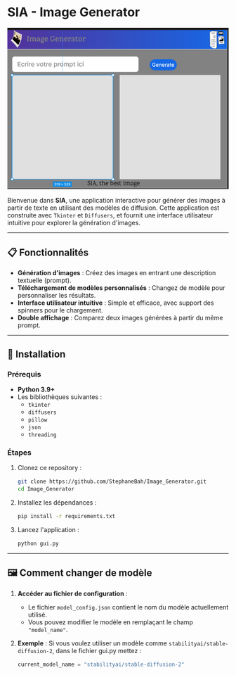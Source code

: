 # SIA - Image Generator

![SIA Banner](assets/Design_Canva.png)

Bienvenue dans **SIA**, une application interactive pour générer des images à partir de texte en utilisant des modèles de diffusion. Cette application est construite avec `Tkinter` et `Diffusers`, et fournit une interface utilisateur intuitive pour explorer la génération d'images.

---

## 📋 Fonctionnalités
- **Génération d'images** : Créez des images en entrant une description textuelle (prompt).
- **Téléchargement de modèles personnalisés** : Changez de modèle pour personnaliser les résultats.
- **Interface utilisateur intuitive** : Simple et efficace, avec support des spinners pour le chargement.
- **Double affichage** : Comparez deux images générées à partir du même prompt.

---

## 🚀 Installation

### Prérequis
- **Python 3.9+**
- Les bibliothèques suivantes :
  - `tkinter`
  - `diffusers`
  - `pillow`
  - `json`
  - `threading`

### Étapes
1. Clonez ce repository :
    ```bash
    git clone https://github.com/StephaneBah/Image_Generator.git
    cd Image_Generator
    ```

2. Installez les dépendances :
    ```bash
    pip install -r requirements.txt
    ```

3. Lancez l'application :
    ```bash
    python gui.py
    ```

---

## 🖼️ Comment changer de modèle

1. **Accéder au fichier de configuration** :
   - Le fichier `model_config.json` contient le nom du modèle actuellement utilisé.
   - Vous pouvez modifier le modèle en remplaçant le champ `"model_name"`.

2. **Exemple** :
   Si vous voulez utiliser un modèle comme `stabilityai/stable-diffusion-2`, dans le fichier gui.py mettez :
   ```python
   current_model_name = "stabilityai/stable-diffusion-2"
